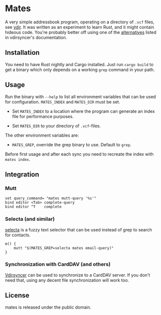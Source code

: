 # Mates

A very simple addressbook program, operating on a directory of ``.vcf`` files,
see [vdir](http://vdirsyncer.readthedocs.org/en/stable/vdir.html). It was
written as an experiment to learn Rust, and it might contain hideous code.
You're probably better off using one of the
[alternatives](http://vdirsyncer.readthedocs.org/en/stable/supported.html#client-applications)
listed in vdirsyncer's documentation.

## Installation

You need to have Rust nightly and Cargo installed. Just run ``cargo build`` to
get a binary which only depends on a working ``grep`` command in your path.


## Usage

Run the binary with ``--help`` to list all environment variables that can be
used for configuration. ``MATES_INDEX`` and ``MATES_DIR`` must be set.

- Set ``MATES_INDEX`` to a location where the program can generate an index
  file for performance purposes.

- Set ``MATES_DIR`` to your directory of ``.vcf``-files.

The other environment variables are:

- ``MATES_GREP``, override the grep binary to use. Default to ``grep``.

Before first usage and after each sync you need to recreate the index with
``mates index``.


## Integration

### Mutt

    set query_command= "mates mutt-query '%s'"
    bind editor <Tab> complete-query
    bind editor ^T    complete

### Selecta (and similar)

[selecta](https://github.com/garybernhardt/selecta) is a fuzzy text selector
that can be used instead of grep to search for contacts.

    m() {
        mutt "$(MATES_GREP=selecta mates email-query)"
    }

### Synchronization with CardDAV (and others)

[Vdirsyncer](http://vdirsyncer.readthedocs.org/) can be used to synchronize to
a CardDAV server. If you don't need that, using any decent file synchronization
will work too.

## License

mates is released under the public domain.
